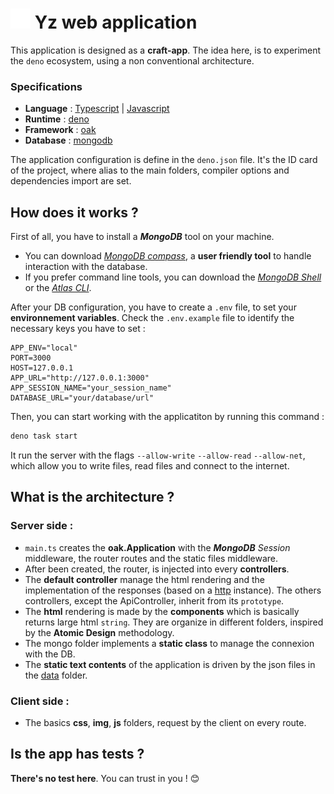 # ![favicon](./public/img/favicon.svg) Yz web application
This application is designed as a **craft-app**. The idea here, is to experiment the `deno` ecosystem, using a non conventional architecture.

### Specifications
* **Language** : [Typescript](https://www.typescriptlang.org/) | [Javascript](https://tc39.es/ecma262/)
* **Runtime** : [deno](https://deno.com/)
* **Framework** : [oak](https://deno.land/x/oak@v12.6.1)
* **Database** : [mongodb](https://www.mongodb.com/)

The application configuration is define in the `deno.json` file. It's the ID card of the project, where alias to the main folders, compiler options and dependencies import are set.


## How does it works ?
First of all, you have to install a **_MongoDB_** tool on your machine.
* You can download [_MongoDB compass_](https://www.mongodb.com/try/download/compass), a **user friendly tool** to handle interaction with the database. 
* If you prefer command line tools, you can download the [_MongoDB Shell_](https://www.mongodb.com/try/download/shell) or the [_Atlas CLI_](https://www.mongodb.com/try/download/atlascli).


After your DB configuration, you have to create a `.env` file, to set your **environnement variables**. Check the `.env.example` file to identify the necessary keys you have to set :

```
APP_ENV="local"
PORT=3000
HOST=127.0.0.1
APP_URL="http://127.0.0.1:3000"
APP_SESSION_NAME="your_session_name"
DATABASE_URL="your/database/url"
```
Then, you can start working with the applicatiton by running this command :

```sh
deno task start
```
It run the server with the flags `--allow-write` `--allow-read` `--allow-net`, which allow you to write files, read files and connect to the internet.

## What is the architecture ?
### Server side :
* `main.ts` creates the **oak.Application** with the **_MongoDB_** _Session_ middleware, the router routes and the static files middleware.
* After been created, the router, is injected into every **controllers**.
* The **default controller** manage the html rendering and the implementation of the responses (based on a [http](./server/utils/http.ts) instance). The others controllers, except the ApiController, inherit from its `prototype`.
* The **html** rendering is made by the **components** which is basically returns large html `string`. They are organize in different folders, inspired by the **Atomic Design** methodology.
* The mongo folder implements a **static class** to manage the connexion with the DB.
* The **static text contents** of the application is driven by the json files in the [data](./server/data/) folder.

### Client side :
* The basics **css**, **img**, **js** folders, request by the client on every route.


## Is the app has tests ?
**There's no test here**. You can trust in you ! 😊